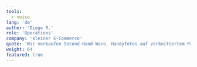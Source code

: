 ```yaml
---
tools:
  - voice
lang: 'de'
author: 'Diego R.'
role: 'Operations'
company: 'kleiner E‑Commerce'
quote: 'Wir verkaufen Second‑Hand‑Ware. Handyfotos auf zerknittertem Papier sahen immer unruhig aus. Batch‑Entrauschen plus etwas Schärfen – plötzlich wirkt alles einheitlich. Retuschezeit: von zwei Tagen auf einen Nachmittag.'
weight: 64
featured: true
---
```

